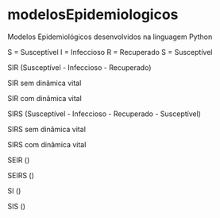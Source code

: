 # modelosEpidemiologicos
Modelos Epidemiológicos desenvolvidos na linguagem Python 

S = Susceptível
I = Infeccioso
R = Recuperado
S = Susceptível

SIR (Susceptível - Infeccioso - Recuperado)

  SIR sem dinâmica vital
  
  SIR com dinâmica vital

SIRS (Susceptível - Infeccioso - Recuperado - Susceptível)


  SIRS sem dinâmica vital
  
  SIRS com dinâmica vital

SEIR ()

SEIRS ()

SI ()

SIS ()

